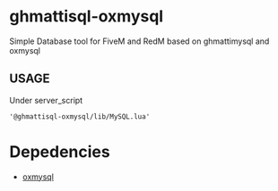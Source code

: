 # ghmattisql-oxmysql

Simple Database tool for FiveM and RedM based on ghmattimysql and oxmysql


## USAGE

Under server_script 

```
'@ghmattisql-oxmysql/lib/MySQL.lua'
```

# Depedencies

* [oxmysql](https://github.com/overextended/oxmysql/releases/tag/)
